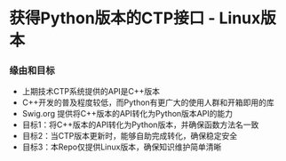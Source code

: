 # 获得Python版本的CTP接口 - Linux版本

### 缘由和目标

* 上期技术CTP系统提供的API是C++版本
* C++开发的普及程度较低，而Python有更广大的使用人群和开箱即用的库
* Swig.org 提供将C++版本的API转化为Python版本API的能力
* 目标1：将C++版本的API转化为Python版本，并确保函数方法名一致
* 目标2：当CTP版本更新时，能够自助完成转化，确保稳定安全
* 目标3：本Repo仅提供Linux版本，确保知识维护简单清晰
